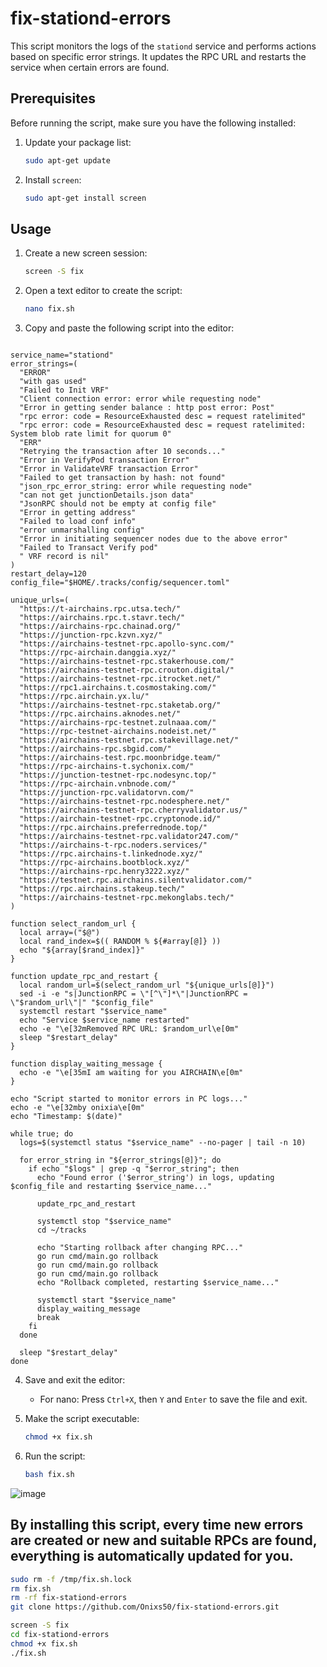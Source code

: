   # fix-stationd-errors

This script monitors the logs of the `stationd` service and performs actions based on specific error strings. It updates the RPC URL and restarts the service when certain errors are found.

## Prerequisites

Before running the script, make sure you have the following installed:

1. Update your package list:
    ```sh
    sudo apt-get update
    ```

2. Install `screen`:
    ```sh
    sudo apt-get install screen
    ```

## Usage

1. Create a new screen session:
    ```sh
    screen -S fix
    ```

2. Open a text editor to create the script:
    ```sh
    nano fix.sh
    ```

3. Copy and paste the following script into the editor:

```#!/bin/bash

service_name="stationd"
error_strings=(
  "ERROR"
  "with gas used"
  "Failed to Init VRF"
  "Client connection error: error while requesting node"
  "Error in getting sender balance : http post error: Post"
  "rpc error: code = ResourceExhausted desc = request ratelimited"
  "rpc error: code = ResourceExhausted desc = request ratelimited: System blob rate limit for quorum 0"
  "ERR"
  "Retrying the transaction after 10 seconds..."
  "Error in VerifyPod transaction Error"
  "Error in ValidateVRF transaction Error"
  "Failed to get transaction by hash: not found"
  "json_rpc_error_string: error while requesting node"
  "can not get junctionDetails.json data"
  "JsonRPC should not be empty at config file"
  "Error in getting address"
  "Failed to load conf info"
  "error unmarshalling config"
  "Error in initiating sequencer nodes due to the above error"
  "Failed to Transact Verify pod"
  " VRF record is nil"
)
restart_delay=120
config_file="$HOME/.tracks/config/sequencer.toml"

unique_urls=(
  "https://t-airchains.rpc.utsa.tech/"
  "https://airchains.rpc.t.stavr.tech/"
  "https://airchains-rpc.chainad.org/"
  "https://junction-rpc.kzvn.xyz/"
  "https://airchains-testnet-rpc.apollo-sync.com/"
  "https://rpc-airchain.danggia.xyz/"
  "https://airchains-testnet-rpc.stakerhouse.com/"
  "https://airchains-testnet-rpc.crouton.digital/"
  "https://airchains-testnet-rpc.itrocket.net/"
  "https://rpc1.airchains.t.cosmostaking.com/"
  "https://rpc.airchain.yx.lu/"
  "https://airchains-testnet-rpc.staketab.org/"
  "https://rpc.airchains.aknodes.net/"
  "https://airchains-rpc-testnet.zulnaaa.com/"
  "https://rpc-testnet-airchains.nodeist.net/"
  "https://airchains-testnet.rpc.stakevillage.net/"
  "https://airchains-rpc.sbgid.com/"
  "https://airchains-test.rpc.moonbridge.team/"
  "https://rpc-airchains-t.sychonix.com/"
  "https://junction-testnet-rpc.nodesync.top/"
  "https://rpc-airchain.vnbnode.com/"
  "https://junction-rpc.validatorvn.com/"
  "https://airchains-testnet-rpc.nodesphere.net/"
  "https://airchains-testnet-rpc.cherryvalidator.us/"
  "https://airchain-testnet-rpc.cryptonode.id/"
  "https://rpc.airchains.preferrednode.top/"
  "https://airchains-testnet-rpc.validator247.com/"
  "https://airchains-t-rpc.noders.services/"
  "https://rpc.airchains-t.linkednode.xyz/"
  "https://rpc-airchains.bootblock.xyz/"
  "https://airchains-rpc.henry3222.xyz/"
  "https://testnet.rpc.airchains.silentvalidator.com/"
  "https://rpc.airchains.stakeup.tech/"
  "https://airchains-testnet-rpc.mekonglabs.tech/"
)

function select_random_url {
  local array=("$@")
  local rand_index=$(( RANDOM % ${#array[@]} ))
  echo "${array[$rand_index]}"
}

function update_rpc_and_restart {
  local random_url=$(select_random_url "${unique_urls[@]}")
  sed -i -e "s|JunctionRPC = \"[^\"]*\"|JunctionRPC = \"$random_url\"|" "$config_file"
  systemctl restart "$service_name"
  echo "Service $service_name restarted"
  echo -e "\e[32mRemoved RPC URL: $random_url\e[0m"
  sleep "$restart_delay"
}

function display_waiting_message {
  echo -e "\e[35mI am waiting for you AIRCHAIN\e[0m"
}

echo "Script started to monitor errors in PC logs..."
echo -e "\e[32mby onixia\e[0m"
echo "Timestamp: $(date)"

while true; do
  logs=$(systemctl status "$service_name" --no-pager | tail -n 10)

  for error_string in "${error_strings[@]}"; do
    if echo "$logs" | grep -q "$error_string"; then
      echo "Found error ('$error_string') in logs, updating $config_file and restarting $service_name..."

      update_rpc_and_restart

      systemctl stop "$service_name"
      cd ~/tracks

      echo "Starting rollback after changing RPC..."
      go run cmd/main.go rollback
      go run cmd/main.go rollback
      go run cmd/main.go rollback
      echo "Rollback completed, restarting $service_name..."

      systemctl start "$service_name"
      display_waiting_message
      break
    fi
  done

  sleep "$restart_delay"
done
```
4. Save and exit the editor:
    - For nano: Press `Ctrl+X`, then `Y` and `Enter` to save the file and exit.

5. Make the script executable:
    ```sh
    chmod +x fix.sh
    ```

6. Run the script:
    ```sh
    bash fix.sh
    ```
![image](https://github.com/user-attachments/assets/fae5e553-263b-4a80-be8a-5607817ad8e4)

## By installing this script, every time new errors are created or new and suitable RPCs are found, everything is automatically updated for you.

```bash
sudo rm -f /tmp/fix.sh.lock
rm fix.sh
rm -rf fix-stationd-errors
git clone https://github.com/Onixs50/fix-stationd-errors.git
```
```bash
screen -S fix
cd fix-stationd-errors
chmod +x fix.sh
./fix.sh
```
 
